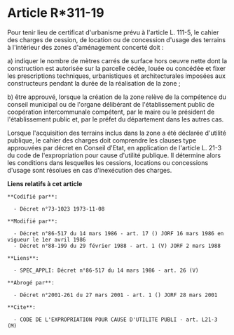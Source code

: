 # Article R*311-19

Pour tenir lieu de certificat d'urbanisme prévu à l'article L. 111-5, le cahier des charges de cession, de location ou de
concession d'usage des terrains à l'intérieur des zones d'aménagement concerté doit :

a) indiquer le nombre de mètres carrés de surface hors oeuvre nette dont la construction est autorisée sur la parcelle cédée,
louée ou concédée et fixer les prescriptions techniques, urbanistiques et architecturales imposées aux constructeurs pendant
la durée de la réalisation de la zone ;

b) être approuvé, lorsque la création de la zone relève de la compétence du conseil municipal ou de l'organe délibérant de
l'établissement public de coopération intercommunale compétent, par le maire ou le président de l'établissement public et,
par le préfet du département dans les autres cas.

Lorsque l'acquisition des terrains inclus dans la zone a été déclarée d'utilité publique, le cahier des charges doit
comprendre les clauses type approuvées par décret en Conseil d'Etat, en application de l'article L. 21-3 du code de
l'expropriation pour cause d'utilité publique. Il détermine alors les conditions dans lesquelles les cessions, locations ou
concessions d'usage sont résolues en cas d'inexécution des charges.

**Liens relatifs à cet article**

	**Codifié par**:

	  - Décret n°73-1023 1973-11-08

	**Modifié par**:

	  - Décret n°86-517 du 14 mars 1986 - art. 17 () JORF 16 mars 1986 en vigueur le 1er avril 1986
	  - Décret n°88-199 du 29 février 1988 - art. 1 (V) JORF 2 mars 1988

	**Liens**:

	  - SPEC_APPLI: Décret n°86-517 du 14 mars 1986 - art. 26 (V)

	**Abrogé par**:

	  - Décret n°2001-261 du 27 mars 2001 - art. 1 () JORF 28 mars 2001

	**Cite**:

	  - CODE DE L'EXPROPRIATION POUR CAUSE D'UTILITE PUBLI - art. L21-3 (M)
